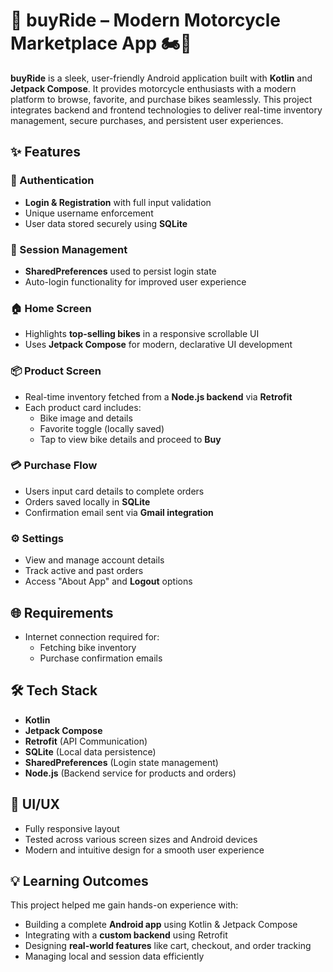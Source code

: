# 🚀 buyRide – Modern Motorcycle Marketplace App 🏍️📱

**buyRide** is a sleek, user-friendly Android application built with **Kotlin** and **Jetpack Compose**. It provides motorcycle enthusiasts with a modern platform to browse, favorite, and purchase bikes seamlessly. This project integrates backend and frontend technologies to deliver real-time inventory management, secure purchases, and persistent user experiences.

## ✨ Features

### 🔐 Authentication
- **Login & Registration** with full input validation
- Unique username enforcement
- User data stored securely using **SQLite**

### 🧠 Session Management
- **SharedPreferences** used to persist login state
- Auto-login functionality for improved user experience

### 🏠 Home Screen
- Highlights **top-selling bikes** in a responsive scrollable UI
- Uses **Jetpack Compose** for modern, declarative UI development

### 📦 Product Screen
- Real-time inventory fetched from a **Node.js backend** via **Retrofit**
- Each product card includes:
  - Bike image and details
  - Favorite toggle (locally saved)
  - Tap to view bike details and proceed to **Buy**

### 💳 Purchase Flow
- Users input card details to complete orders
- Orders saved locally in **SQLite**
- Confirmation email sent via **Gmail integration**

### ⚙️ Settings
- View and manage account details
- Track active and past orders
- Access "About App" and **Logout** options

## 🌐 Requirements
- Internet connection required for:
  - Fetching bike inventory
  - Purchase confirmation emails

## 🛠️ Tech Stack
- **Kotlin**
- **Jetpack Compose**
- **Retrofit** (API Communication)
- **SQLite** (Local data persistence)
- **SharedPreferences** (Login state management)
- **Node.js** (Backend service for products and orders)

## 📱 UI/UX
- Fully responsive layout
- Tested across various screen sizes and Android devices
- Modern and intuitive design for a smooth user experience

## 💡 Learning Outcomes
This project helped me gain hands-on experience with:
- Building a complete **Android app** using Kotlin & Jetpack Compose
- Integrating with a **custom backend** using Retrofit
- Designing **real-world features** like cart, checkout, and order tracking
- Managing local and session data efficiently
